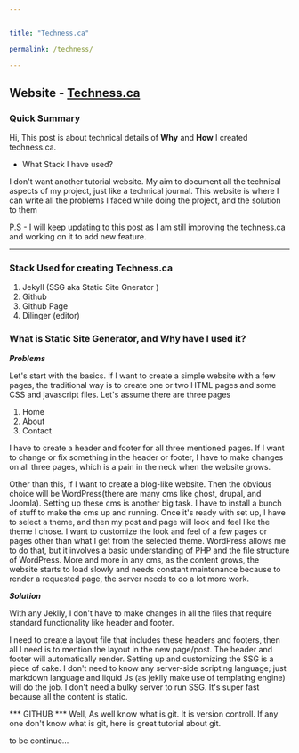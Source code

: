 ```yaml
---


title: "Techness.ca"

permalink: /techness/

---
```






## Website - [Techness.ca](https://techness.ca)

### Quick Summary
Hi, This post is about technical details of **Why**  and **How** I created techness.ca.
* What Stack I have used?


I don't want another tutorial website. My aim to document all the technical aspects of my project, just like a technical journal.
This website is where I can write all the problems I faced while doing the project, and the solution to them

P.S - I will keep updating to this post as I am still improving the techness.ca and working on it to add new feature.

--- 

### Stack Used for creating Techness.ca
 1. Jekyll (SSG aka Static Site Gnerator )
 2. Github
 3. Github Page
 4. Dilinger (editor)


### What is Static Site Generator, and Why have I used it?

***Problems***

Let's start with the basics. If I want to create a simple website with a few pages, the traditional way is to create one or two HTML pages and some CSS and javascript files.
Let's assume there are three pages 
1. Home
2. About 
3. Contact


I have to create a header and footer for all three mentioned pages.
If I want to change or fix something in the header or footer, I have to make changes on all three pages, which is a pain in the neck when the website grows. 

Other than this, if I want to create a blog-like website. Then the obvious choice will be WordPress(there are many cms like ghost, drupal, and Joomla). Setting up these cms is another big task. I have to install a bunch of stuff to make the cms up and running. Once it's ready with set up, I have to select a theme, and then my post and page will look and feel like the theme I chose. I want to customize the look and feel of a few pages or pages other than what I get from the selected theme. WordPress allows me to do that, but it involves a basic understanding of PHP and the file structure of WordPress. More and more in any cms, as the content grows, the website starts to load slowly and needs constant maintenance because to render a requested page, the server needs to do a lot more work.
 
 ***Solution***
 

With any Jeklly, I don't have to make changes in all the files that require standard functionality like header and footer.

I need to create a layout file that includes these headers and footers, then all I need is to mention the layout in the new page/post. The header and footer will automatically render. Setting up and customizing the SSG is a piece of cake. I don't need to know any server-side scripting language; just markdown language and liquid Js (as jeklly make use of templating engine) will do the job. I don't need a bulky server to run SSG. It's super fast because all the content is static.
 
 


*** GITHUB ***
Well, As well know what is git. It is version controll. If any one don't know what is git, here is great tutorial about git.


to be continue...



